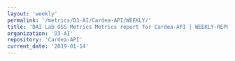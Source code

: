 ```yaml
---
layout: 'weekly'
permalink: '/metrics/D3-AI/Cardea-API/WEEKLY/'
title: 'DAI Lab OSS Metrics Metrics report for Cardea-API | WEEKLY-REPORT-2019-01-14'
organization: 'D3-AI'
repository: 'Cardea-API'
current_date: '2019-01-14'
---
```

